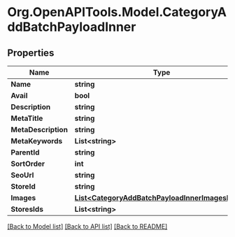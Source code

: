 # Org.OpenAPITools.Model.CategoryAddBatchPayloadInner

## Properties

Name | Type | Description | Notes
------------ | ------------- | ------------- | -------------
**Name** | **string** |  | 
**Avail** | **bool** |  | [optional] 
**Description** | **string** |  | [optional] 
**MetaTitle** | **string** |  | [optional] 
**MetaDescription** | **string** |  | [optional] 
**MetaKeywords** | **List&lt;string&gt;** |  | [optional] 
**ParentId** | **string** |  | [optional] 
**SortOrder** | **int** |  | [optional] 
**SeoUrl** | **string** |  | [optional] 
**StoreId** | **string** |  | [optional] 
**Images** | [**List&lt;CategoryAddBatchPayloadInnerImagesInner&gt;**](CategoryAddBatchPayloadInnerImagesInner.md) |  | [optional] 
**StoresIds** | **List&lt;string&gt;** |  | [optional] 

[[Back to Model list]](../README.md#documentation-for-models) [[Back to API list]](../README.md#documentation-for-api-endpoints) [[Back to README]](../README.md)

